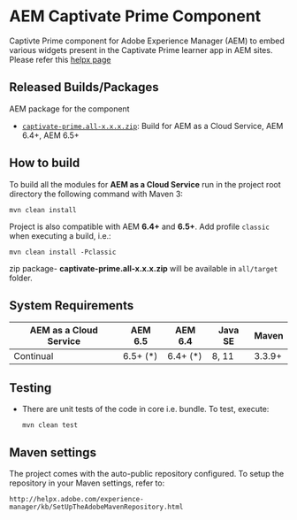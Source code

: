 # AEM Captivate Prime Component

Captivte Prime component for Adobe Experience Manager (AEM) to embed various widgets present in the Captivate Prime learner app in AEM sites. Please refer this [helpx page](https://helpx.adobe.com/captivate-prime/integrate-aem-captivate-prime.html)

## Released Builds/Packages
AEM package for the component 

* [`captivate-prime.all-x.x.x.zip`](https://github.com/adobe/captivate-prime-aem-components/releases/latest): Build for AEM as a Cloud Service, AEM 6.4+, AEM 6.5+


## How to build

To build all the modules for **AEM as a Cloud Service** run in the project root directory the following command with Maven 3:

    mvn clean install

Project is also compatible with AEM **6.4+** and **6.5+**. Add profile `classic` when executing a build, i.e.:

    mvn clean install -Pclassic

zip package- **captivate-prime.all-x.x.x.zip** will be available in `all/target` 	 folder.


## System Requirements

AEM as a Cloud Service | AEM 6.5 | AEM 6.4 | Java SE | Maven
-----------------------|---------|---------|---------|------
Continual | 6.5+ (*) | 6.4+ (*) | 8, 11 | 3.3.9+


## Testing

* There are unit tests of the code in core i.e. bundle. To test, execute:

    ```
    mvn clean test
    ```

## Maven settings

The project comes with the auto-public repository configured. To setup the repository in your Maven settings, refer to:

    http://helpx.adobe.com/experience-manager/kb/SetUpTheAdobeMavenRepository.html